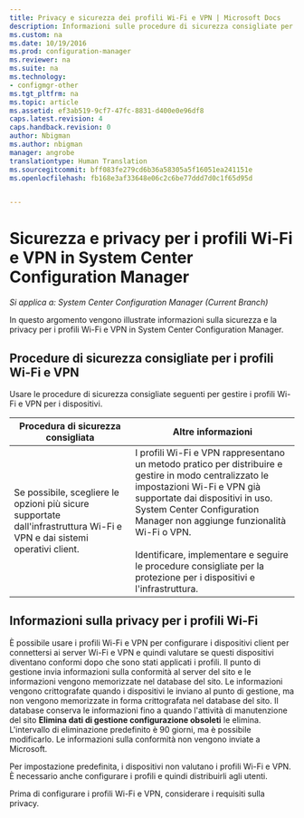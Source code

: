 ```yaml
---
title: Privacy e sicurezza dei profili Wi-Fi e VPN | Microsoft Docs
description: Informazioni sulle procedure di sicurezza consigliate per gestire i profili Wi-Fi e VPN per i dispositivi in System Center Configuration Manager.
ms.custom: na
ms.date: 10/19/2016
ms.prod: configuration-manager
ms.reviewer: na
ms.suite: na
ms.technology:
- configmgr-other
ms.tgt_pltfrm: na
ms.topic: article
ms.assetid: ef3ab519-9cf7-47fc-8831-d400e0e96df8
caps.latest.revision: 4
caps.handback.revision: 0
author: Nbigman
ms.author: nbigman
manager: angrobe
translationtype: Human Translation
ms.sourcegitcommit: bff083fe279cd6b36a58305a5f16051ea241151e
ms.openlocfilehash: fb168e3af33648e06c2c6be77ddd7d0c1f65d95d


---
```

# <a name="security-and-privacy-for-wi-fi-and-vpn-profiles-in-system-center-configuration-manager"></a>Sicurezza e privacy per i profili Wi-Fi e VPN in System Center Configuration Manager

*Si applica a: System Center Configuration Manager (Current Branch)*


In questo argomento vengono illustrate informazioni sulla sicurezza e la privacy per i profili Wi-Fi e VPN in System Center Configuration Manager.  

##  <a name="a-namebkmksecurityremoteconnectionsa-security-best-practices-for-wi-fi--and-vpn-profiles"></a><a name="BKMK_Security_RemoteConnections"></a> Procedure di sicurezza consigliate per i profili Wi-Fi e VPN  
 Usare le procedure di sicurezza consigliate seguenti per gestire i profili Wi-Fi e VPN per i dispositivi.  

|Procedura di sicurezza consigliata|Altre informazioni|  
|----------------------------|----------------------|  
|Se possibile, scegliere le opzioni più sicure supportate dall'infrastruttura Wi-Fi e VPN e dai sistemi operativi client.|I profili Wi-Fi e VPN rappresentano un metodo pratico per distribuire e gestire in modo centralizzato le impostazioni Wi-Fi e VPN già supportate dai dispositivi in uso. System Center Configuration Manager non aggiunge funzionalità Wi-Fi o VPN.<br /><br /> Identificare, implementare e seguire le procedure consigliate per la protezione per i dispositivi e l'infrastruttura.|  

## <a name="privacy-information-for-wi-fi-profiles"></a>Informazioni sulla privacy per i profili Wi-Fi  
 È possibile usare i profili Wi-Fi e VPN per configurare i dispositivi client per connettersi ai server Wi-Fi e VPN e quindi valutare se questi dispositivi diventano conformi dopo che sono stati applicati i profili. Il punto di gestione invia informazioni sulla conformità al server del sito e le informazioni vengono memorizzate nel database del sito. Le informazioni vengono crittografate quando i dispositivi le inviano al punto di gestione, ma non vengono memorizzate in forma crittografata nel database del sito. Il database conserva le informazioni fino a quando l'attività di manutenzione del sito **Elimina dati di gestione configurazione obsoleti** le elimina. L'intervallo di eliminazione predefinito è 90 giorni, ma è possibile modificarlo. Le informazioni sulla conformità non vengono inviate a Microsoft.  

 Per impostazione predefinita, i dispositivi non valutano i profili Wi-Fi e VPN. È necessario anche configurare i profili e quindi distribuirli agli utenti.  

 Prima di configurare i profili Wi-Fi e VPN, considerare i requisiti sulla privacy.  



<!--HONumber=Dec16_HO3-->


